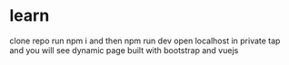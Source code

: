 # learn
clone repo
run npm i
and then npm run dev
open localhost in private tap and you will see dynamic page built with bootstrap and vuejs